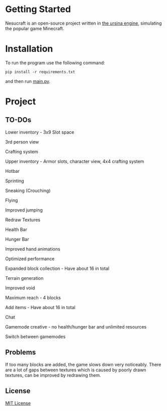 # Getting Started
Nesucraft is an open-source project written in [the ursina engine](https://github.com/pokepetter/ursina), simulating the popular game Minecraft.


# Installation
To run the program use the following command:

```pip install -r requirements.txt```

and then run [main.py](https://github.com/CMihai99/nesucraft/blob/main/main.py).


# Project

## TO-DOs

Lower inventory - 3x9 Slot space

3rd person view

Crafting system

Upper inventory - Armor slots, character view, 4x4 crafting system

Hotbar

Sprinting

Sneaking (Crouching)

Flying

Improved jumping

Redraw Textures

Health Bar

Hunger Bar

Improved hand animations

Optimized performance

Expanded block collection - Have about 16 in total

Terrain generation

Improved void

Maximum reach - 4 blocks

Add items - Have about 16 in total

Chat

Gamemode creative - no health/hunger bar and unlimited resources

Switch between gamemodes

## Problems

If too many blocks are added, the game slows down very noticeably.
There are a lot of gaps between textures which is caused by poorly drawn textures,
can be improved by redrawing them.

## License
[MIT License](https://choosealicense.com/licenses/mit/)
